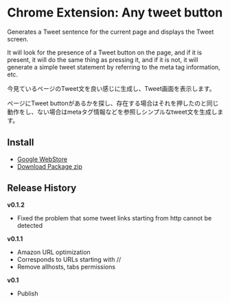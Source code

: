 # Chrome Extension: Any tweet button

Generates a Tweet sentence for the current page and displays the Tweet screen.

It will look for the presence of a Tweet button on the page, and if it is present, it will do the same thing as pressing it, and if it is not, it will generate a simple tweet statement by referring to the meta tag information, etc.

今見ているページのTweet文を良い感じに生成し、Tweet画面を表示します。

ページにTweet buttonがあるかを探し、存在する場合はそれを押したのと同じ動作をし、ない場合はmetaタグ情報などを参照しシンプルなtweet文を生成します。

## Install

* [Google WebStore](https://chrome.google.com/webstore/detail/any-tweet-button/ogpcalajfflmgghkonielmclipbclpdj)
* [Download Package zip](https://github.com/hazi/any_tweet_button/releases/latest)

## Release History

**v0.1.2**
* Fixed the problem that some tweet links starting from http cannot be detected

**v0.1.1**
* Amazon URL optimization
* Corresponds to URLs starting with //
* Remove allhosts, tabs permissions

**v0.1**
* Publish
